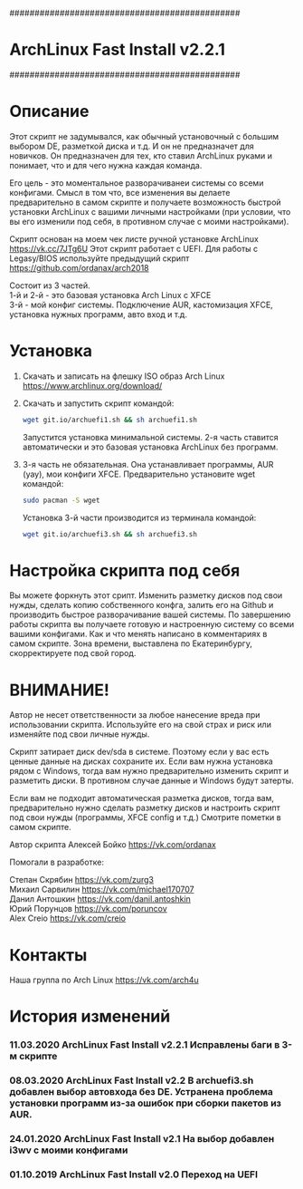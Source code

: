 ##############################################
# ArchLinux Fast Install v2.2.1
##############################################

# Описание
Этот скрипт не задумывался, как обычный установочный с большим выбором DE, разметкой диска и т.д. И он не предназначет для новичков. Он предназначен для тех, кто ставил ArchLinux руками и понимает, что и для чего нужна каждая команда. 

Его цель - это моментальное разворачиванеи системы со всеми конфигами. Смысл в том что, все изменения вы делаете предварительно в самом скрипте и получаете возможность быстрой установки ArchLinux с вашими личными настройками (при условии, что вы его изменили под себя, в противном случае с моими настройками).

Cкрипт основан на моем чек листе ручной установке ArchLinux https://vk.cc/7JTg6U
Этот скрипт работает с UEFI. Для работы с Legasy/BIOS используйте предыдущий скрипт https://github.com/ordanax/arch2018

Cостоит из 3 частей.  
1-й и 2-й - это базовая установка Arch Linux c XFCE  
3-й - мой конфиг системы. Подключение AUR, кастомизация XFCE, установка нужных программ, авто вход и т.д.  

# Установка 
1) Скачать и записать на флешку ISO образ Arch Linux https://www.archlinux.org/download/
2) Скачать и запустить скрипт командой:

   ```bash 
   wget git.io/archuefi1.sh && sh archuefi1.sh
   ```
   Запустится установка минимальной системы.
   2-я часть ставится автоматически и это базовая установка ArchLinux без программ. 
3) 3-я часть не обязательная. Она устанавливает программы, AUR (yay), мои конфиги XFCE.
   Предварительно установите wget командой:
   ```bash 
   sudo pacman -S wget
   ```
   Установка 3-й части производится из терминала командой:
   
   ```bash 
   wget git.io/archuefi3.sh && sh archuefi3.sh
   ```

# Настройка скрипта под себя
Вы можете форкнуть этот срипт. Изменить разметку дисков под свои нужды, сделать копию собственного конфга, залить его на Github и производить быстрое разворачивание вашей системы.
По завершению работы скрипта вы получаете готовую и настроенную систему со всеми вашими конфигами. 
Как и что менять написано в комментариях в самом скрипте.
Зона времени, выставлена по Екатеринбургу, скорректируете под свой город.

# ВНИМАНИЕ!
Автор не несет ответственности за любое нанесение вреда при использовании скрипта. Используйте его на свой страх и риск или изменяйте под свои личные нужды.

Скрипт затирает диск dev/sda в системе. Поэтому если у вас есть ценные данные на дисках сохраните их. Если вам нужна установка рядом с Windows, тогда вам нужно предварительно изменить скрипт и разметить диски. В противном случае данные и Windows будут затерты.

Если вам не подходит автоматическая разметка дисков, тогда вам, предварительно нужно сделать разметку дисков и настроить скрипт под свои нужды (программы, XFCE config и т.д.)
Смотрите пометки в самом скрипте.

Автор скрипта Алексей Бойко https://vk.com/ordanax

Помогали в разработке: 

Степан Скрябин https://vk.com/zurg3  
Михаил Сарвилин https://vk.com/michael170707  
Данил Антошкин https://vk.com/danil.antoshkin  
Юрий Порунцов https://vk.com/poruncov  
Alex Creio https://vk.com/creio  


# Контакты
Наша группа по Arch Linux https://vk.com/arch4u


# История изменений
### 11.03.2020  ArchLinux Fast Install v2.2.1 Исправлены баги в 3-м скрипте
### 08.03.2020 ArchLinux Fast Install v2.2 В archuefi3.sh добавлен выбор автовхода без DE. Устранена проблема установки программ из-за ошибок при сборки пакетов из AUR.
### 24.01.2020 ArchLinux Fast Install v2.1 На выбор добавлен i3wv с моими конфигами
### 01.10.2019 ArchLinux Fast Install v2.0 Переход на UEFI
